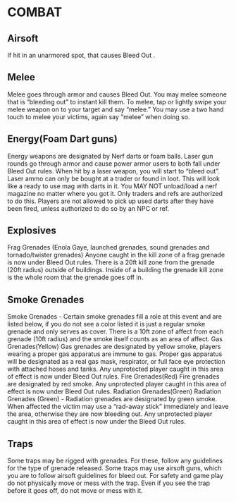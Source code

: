 # COMBAT
## Airsoft
If hit in an unarmored spot, that causes Bleed Out .
## Melee
Melee goes through armor and causes Bleed Out. You may melee someone that is “bleeding out” to instant kill them. To melee, tap or lightly swipe your melee weapon on to your target and say “melee.” You may use a two hand touch to melee your victims, again say “melee” when doing so. 
## Energy(Foam Dart guns)
Energy weapons are designated by Nerf darts or foam balls. Laser gun rounds go through armor and cause power armor users to both fall under Bleed Out rules. When hit by a laser weapon, you will start to “bleed out”. Laser ammo can only be bought at a trader or found in loot. This will look like a ready to use mag with darts in it. You MAY NOT unload/load a nerf magazine no matter where you got it. Only traders and refs are authorized to do this. Players are not allowed to pick up used darts after they have been fired, unless authorized to do so by an NPC or ref. 
## Explosives
Frag Grenades (Enola Gaye, launched grenades, sound grenades and tornado/twister grenades) Anyone caught in the kill zone of a frag grenade is now under Bleed Out rules. There is a 20ft kill zone from the grenade (20ft radius) outside of buildings. Inside of a building the grenade kill zone is the whole room that the grenade goes off in.
## Smoke Grenades
Smoke Grenades - Certain smoke grenades fill a role at this event and are listed below, if you do not see a color listed it is just a regular smoke grenade and only serves as cover. There is a 10ft zone of affect from each grenade (10ft radius) and the smoke itself counts as an area of affect.
Gas Grenades(Yellow)
Gas grenades are designated by yellow smoke, players wearing a proper gas apparatus are immune to gas. Proper gas apparatus will be designated as a real gas mask, respirator, or full face eye protection with attached hoses and tanks. Any unprotected player caught in this area of effect is now under Bleed Out rules. 
Fire Grenades(Red)
Fire grenades are designated by red smoke. Any unprotected player caught in this area of effect is now under Bleed Out rules.
Radiation Grenades(Green)
Radiation Grenades (Green) - Radiation grenades are designated by green smoke. When affected the victim may use a “rad-away stick” immediately and leave the area, otherwise they are now bleeding out. Any unprotected player caught in this area of effect is now under the Bleed Out rules.
## Traps
Some traps may be rigged with grenades. For these, follow any guidelines for the type of grenade released. Some traps may use airsoft guns, which you are to follow airsoft guidelines for bleed out. For safety and game play do not physically move or mess with the trap. Even if you see the trap before it goes off, do not move or mess with it.

